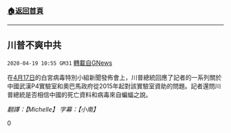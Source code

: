 ###  [:house:返回首頁](https://github.com/ourhimalayas/txt)
---

## 川普不爽中共
`2020-04-19 10:55 GM31` [轉載自GNews](https://gnews.org/zh-hant/178478/)

在[4月17日](https://www.youtube.com/watch?v=brbArpX8t6I)的白宮病毒特別小組新聞發佈會上，川普總統回應了記者的一系列關於中國武漢P4實驗室和奧巴馬政府從2015年起對該實驗室資助的問題。記者還問川普總統是否相信中國的死亡資料和病毒來自蝙蝠之說。

*翻譯：【Michelle】   字幕：【小南】*

0
